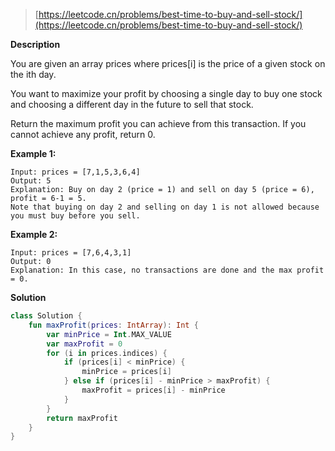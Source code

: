 > [https://leetcode.cn/problems/best-time-to-buy-and-sell-stock/](https://leetcode.cn/problems/best-time-to-buy-and-sell-stock/)

**Description**

You are given an array prices where prices[i] is the price of a given stock on the ith day.

You want to maximize your profit by choosing a single day to buy one stock and choosing a different day in the future to sell that stock.

Return the maximum profit you can achieve from this transaction. If you cannot achieve any profit, return 0.

**Example 1:**
```text
Input: prices = [7,1,5,3,6,4]
Output: 5
Explanation: Buy on day 2 (price = 1) and sell on day 5 (price = 6), profit = 6-1 = 5.
Note that buying on day 2 and selling on day 1 is not allowed because you must buy before you sell.
```
**Example 2:**
```text
Input: prices = [7,6,4,3,1]
Output: 0
Explanation: In this case, no transactions are done and the max profit = 0.
```

**Solution**
```kotlin
class Solution {
    fun maxProfit(prices: IntArray): Int {
        var minPrice = Int.MAX_VALUE
        var maxProfit = 0
        for (i in prices.indices) {
            if (prices[i] < minPrice) {
                minPrice = prices[i]
            } else if (prices[i] - minPrice > maxProfit) {
                maxProfit = prices[i] - minPrice
            }
        }
        return maxProfit
    }
}
```
